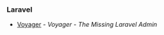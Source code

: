 ### Laravel
- [Voyager](https://github.com/the-control-group/voyager) - *Voyager - The Missing Laravel Admin*
